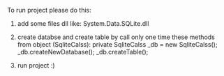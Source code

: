 To run project please do this:

1) add some files dll like: System.Data.SQLite.dll

2) create databse and create table by call only one time these methods from object (SqliteCalss):
	private  SqliteCalss _db = new SqliteCalss();
	_db.createNewDatabase();
	_db.createTable();

3) run project :)